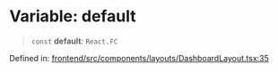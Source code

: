 # Variable: default

> `const` **default**: `React.FC`

Defined in: [frontend/src/components/layouts/DashboardLayout.tsx:35](https://github.com/lsendel/sass/blob/ca8b2b87627589617e0de57047e1f50d53e78078/frontend/src/components/layouts/DashboardLayout.tsx#L35)
